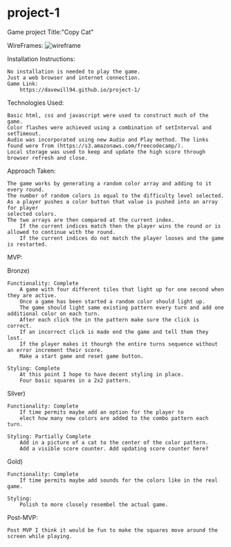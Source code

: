 # project-1
Game project
Title:"Copy Cat"

WireFrames:
![wireframe](https://i.imgur.com/OHueYbj.png)

Installation Instructions:

    No installation is needed to play the game.
    Just a web browser and internet connection.
    Game Link:
        https://davewill94.github.io/project-1/

Technologies Used:
    
    Basic html, css and javascript were used to construct much of the game.
    Color flashes were achieved using a combination of setInterval and setTimeout.
    Audio was incorporated using new Audio and Play method. The links found were from (https://s3.amazonaws.com/freecodecamp/).
    Local storage was used to keep and update the high score through browser refresh and close.


Approach Taken:

    The game works by generating a random color array and adding to it every round.
    The number of random colors is equal to the difficulty level selected. As a player pushes a color button that value is pushed into an array for player
    selected colors. 
    The two arrays are then compared at the current index.
        If the current indices match then the player wins the round or is allowed to continue with the round. 
        If the current indices do not match the player looses and the game is restarted.

MVP:

Bronze)

    Functionality: Complete
        A game with four different tiles that light up for one second when they are active.
        Once a game has been started a random color should light up. 
        The game should light same existing pattern every turn and add one additional color on each turn. 
        After each click the in the pattern make sure the click is correct. 
        If an incorrect click is made end the game and tell them they lost. 
        If the player makes it thourgh the entire turns sequence without an error increment their score. 
        Make a start game and reset game button.

    Styling: Complete
        At this point I hope to have decent styling in place.
        Four basic squares in a 2x2 pattern.
Silver)

    Functionality: Complete
        If time permits maybe add an option for the player to 
        elect how many new colors are added to the combo pattern each turn.

    Styling: Partially Complete
        Add in a picture of a cat to the center of the color pattern.
        Add a visible score counter. Add updating score counter here?

Gold)

    Functionality: Complete
        If time permits maybe add sounds for the colors like in the real game.

    Styling:
        Polish to more closely resembel the actual game.

Post-MVP:

    Post MVP I think it would be fun to make the squares move around the screen while playing.
